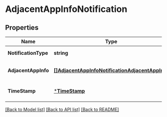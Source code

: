 # AdjacentAppInfoNotification

## Properties
Name | Type | Description | Notes
------------ | ------------- | ------------- | -------------
**NotificationType** | **string** | Shall be set to \\\&quot;AdjacentAppInfoNotification\\\&quot;. | [default to null]
**AdjacentAppInfo** | [**[]AdjacentAppInfoNotificationAdjacentAppInfo**](AdjacentAppInfoNotification_adjacentAppInfo.md) |  | [optional] [default to null]
**TimeStamp** | [***TimeStamp**](TimeStamp.md) |  | [optional] [default to null]

[[Back to Model list]](../README.md#documentation-for-models) [[Back to API list]](../README.md#documentation-for-api-endpoints) [[Back to README]](../README.md)


